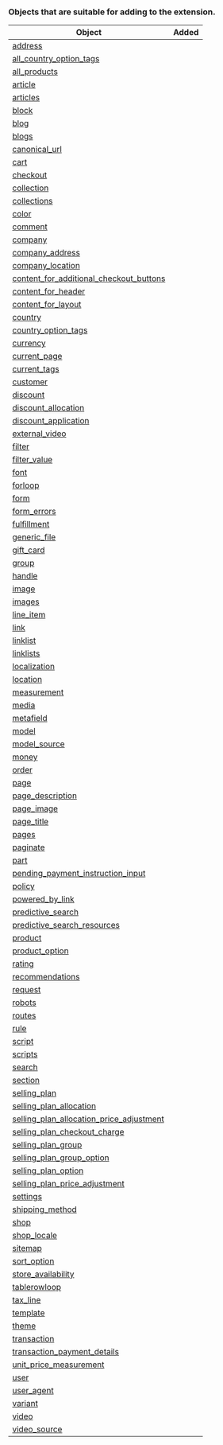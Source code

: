 ### Objects that are suitable for adding to the extension.

| Object                                                                                                                          | Added |
| ------------------------------------------------------------------------------------------------------------------------------- | ----- |
| [address](https://shopify.dev/api/liquid/objects/address)                                                                       |       |
| [all\_country\_option\_tags](https://shopify.dev/api/liquid/objects/all_country_option_tags)                                    |       |
| [all\_products](https://shopify.dev/api/liquid/objects/all_products)                                                            |       |
| [article](https://shopify.dev/api/liquid/objects/article)                                                                       |       |
| [articles](https://shopify.dev/api/liquid/objects/articles)                                                                     |       |
| [block](https://shopify.dev/api/liquid/objects/block)                                                                           |       |
| [blog](https://shopify.dev/api/liquid/objects/blog)                                                                             |       |
| [blogs](https://shopify.dev/api/liquid/objects/blogs)                                                                           |       |
| [canonical\_url](https://shopify.dev/api/liquid/objects/canonical_url)                                                          |       |
| [cart](https://shopify.dev/api/liquid/objects/cart)                                                                             |       |
| [checkout](https://shopify.dev/api/liquid/objects/checkout)                                                                     |       |
| [collection](https://shopify.dev/api/liquid/objects/collection)                                                                 |       |
| [collections](https://shopify.dev/api/liquid/objects/collections)                                                               |       |
| [color](https://shopify.dev/api/liquid/objects/color)                                                                           |       |
| [comment](https://shopify.dev/api/liquid/objects/comment)                                                                       |       |
| [company](https://shopify.dev/api/liquid/objects/company)                                                                       |       |
| [company\_address](https://shopify.dev/api/liquid/objects/company_address)                                                      |       |
| [company\_location](https://shopify.dev/api/liquid/objects/company_location)                                                    |       |
| [content\_for\_additional\_checkout\_buttons](https://shopify.dev/api/liquid/objects/content_for_additional_checkout_buttons)   |       |
| [content\_for\_header](https://shopify.dev/api/liquid/objects/content_for_header)                                               |       |
| [content\_for\_layout](https://shopify.dev/api/liquid/objects/content_for_layout)                                               |       |
| [country](https://shopify.dev/api/liquid/objects/country)                                                                       |       |
| [country\_option\_tags](https://shopify.dev/api/liquid/objects/country_option_tags)                                             |       |
| [currency](https://shopify.dev/api/liquid/objects/currency)                                                                     |       |
| [current\_page](https://shopify.dev/api/liquid/objects/current_page)                                                            |       |
| [current\_tags](https://shopify.dev/api/liquid/objects/current_tags)                                                            |       |
| [customer](https://shopify.dev/api/liquid/objects/customer)                                                                     |       |
| [discount](https://shopify.dev/api/liquid/objects/discount)                                                                     |       |
| [discount\_allocation](https://shopify.dev/api/liquid/objects/discount_allocation)                                              |       |
| [discount\_application](https://shopify.dev/api/liquid/objects/discount_application)                                            |       |
| [external\_video](https://shopify.dev/api/liquid/objects/external_video)                                                        |       |
| [filter](https://shopify.dev/api/liquid/objects/filter)                                                                         |       |
| [filter\_value](https://shopify.dev/api/liquid/objects/filter_value)                                                            |       |
| [font](https://shopify.dev/api/liquid/objects/font)                                                                             |       |
| [forloop](https://shopify.dev/api/liquid/objects/forloop)                                                                       |       |
| [form](https://shopify.dev/api/liquid/objects/form)                                                                             |       |
| [form\_errors](https://shopify.dev/api/liquid/objects/form_errors)                                                              |       |
| [fulfillment](https://shopify.dev/api/liquid/objects/fulfillment)                                                               |       |
| [generic\_file](https://shopify.dev/api/liquid/objects/generic_file)                                                            |       |
| [gift\_card](https://shopify.dev/api/liquid/objects/gift_card)                                                                  |       |
| [group](https://shopify.dev/api/liquid/objects/group)                                                                           |       |
| [handle](https://shopify.dev/api/liquid/objects/handle)                                                                         |       |
| [image](https://shopify.dev/api/liquid/objects/image)                                                                           |       |
| [images](https://shopify.dev/api/liquid/objects/images)                                                                         |       |
| [line\_item](https://shopify.dev/api/liquid/objects/line_item)                                                                  |       |
| [link](https://shopify.dev/api/liquid/objects/link)                                                                             |       |
| [linklist](https://shopify.dev/api/liquid/objects/linklist)                                                                     |       |
| [linklists](https://shopify.dev/api/liquid/objects/linklists)                                                                   |       |
| [localization](https://shopify.dev/api/liquid/objects/localization)                                                             |       |
| [location](https://shopify.dev/api/liquid/objects/location)                                                                     |       |
| [measurement](https://shopify.dev/api/liquid/objects/measurement)                                                               |       |
| [media](https://shopify.dev/api/liquid/objects/media)                                                                           |       |
| [metafield](https://shopify.dev/api/liquid/objects/metafield)                                                                   |       |
| [model](https://shopify.dev/api/liquid/objects/model)                                                                           |       |
| [model\_source](https://shopify.dev/api/liquid/objects/model_source)                                                            |       |
| [money](https://shopify.dev/api/liquid/objects/money)                                                                           |       |
| [order](https://shopify.dev/api/liquid/objects/order)                                                                           |       |
| [page](https://shopify.dev/api/liquid/objects/page)                                                                             |       |
| [page\_description](https://shopify.dev/api/liquid/objects/page_description)                                                    |       |
| [page\_image](https://shopify.dev/api/liquid/objects/page_image)                                                                |       |
| [page\_title](https://shopify.dev/api/liquid/objects/page_title)                                                                |       |
| [pages](https://shopify.dev/api/liquid/objects/pages)                                                                           |       |
| [paginate](https://shopify.dev/api/liquid/objects/paginate)                                                                     |       |
| [part](https://shopify.dev/api/liquid/objects/part)                                                                             |       |
| [pending\_payment\_instruction\_input](https://shopify.dev/api/liquid/objects/pending_payment_instruction_input)                |       |
| [policy](https://shopify.dev/api/liquid/objects/policy)                                                                         |       |
| [powered\_by\_link](https://shopify.dev/api/liquid/objects/powered_by_link)                                                     |       |
| [predictive\_search](https://shopify.dev/api/liquid/objects/predictive_search)                                                  |       |
| [predictive\_search\_resources](https://shopify.dev/api/liquid/objects/predictive_search_resources)                             |       |
| [product](https://shopify.dev/api/liquid/objects/product)                                                                       |       |
| [product\_option](https://shopify.dev/api/liquid/objects/product_option)                                                        |       |
| [rating](https://shopify.dev/api/liquid/objects/rating)                                                                         |       |
| [recommendations](https://shopify.dev/api/liquid/objects/recommendations)                                                       |       |
| [request](https://shopify.dev/api/liquid/objects/request)                                                                       |       |
| [robots](https://shopify.dev/api/liquid/objects/robots)                                                                         |       |
| [routes](https://shopify.dev/api/liquid/objects/routes)                                                                         |       |
| [rule](https://shopify.dev/api/liquid/objects/rule)                                                                             |       |
| [script](https://shopify.dev/api/liquid/objects/script)                                                                         |       |
| [scripts](https://shopify.dev/api/liquid/objects/scripts)                                                                       |       |
| [search](https://shopify.dev/api/liquid/objects/search)                                                                         |       |
| [section](https://shopify.dev/api/liquid/objects/section)                                                                       |       |
| [selling\_plan](https://shopify.dev/api/liquid/objects/selling_plan)                                                            |       |
| [selling\_plan\_allocation](https://shopify.dev/api/liquid/objects/selling_plan_allocation)                                     |       |
| [selling\_plan\_allocation\_price\_adjustment](https://shopify.dev/api/liquid/objects/selling_plan_allocation_price_adjustment) |       |
| [selling\_plan\_checkout\_charge](https://shopify.dev/api/liquid/objects/selling_plan_checkout_charge)                          |       |
| [selling\_plan\_group](https://shopify.dev/api/liquid/objects/selling_plan_group)                                               |       |
| [selling\_plan\_group\_option](https://shopify.dev/api/liquid/objects/selling_plan_group_option)                                |       |
| [selling\_plan\_option](https://shopify.dev/api/liquid/objects/selling_plan_option)                                             |       |
| [selling\_plan\_price\_adjustment](https://shopify.dev/api/liquid/objects/selling_plan_price_adjustment)                        |       |
| [settings](https://shopify.dev/api/liquid/objects/settings)                                                                     |       |
| [shipping\_method](https://shopify.dev/api/liquid/objects/shipping_method)                                                      |       |
| [shop](https://shopify.dev/api/liquid/objects/shop)                                                                             |       |
| [shop\_locale](https://shopify.dev/api/liquid/objects/shop_locale)                                                              |       |
| [sitemap](https://shopify.dev/api/liquid/objects/sitemap)                                                                       |       |
| [sort\_option](https://shopify.dev/api/liquid/objects/sort_option)                                                              |       |
| [store\_availability](https://shopify.dev/api/liquid/objects/store_availability)                                                |       |
| [tablerowloop](https://shopify.dev/api/liquid/objects/tablerowloop)                                                             |       |
| [tax\_line](https://shopify.dev/api/liquid/objects/tax_line)                                                                    |       |
| [template](https://shopify.dev/api/liquid/objects/template)                                                                     |       |
| [theme](https://shopify.dev/api/liquid/objects/theme)                                                                           |       |
| [transaction](https://shopify.dev/api/liquid/objects/transaction)                                                               |       |
| [transaction\_payment\_details](https://shopify.dev/api/liquid/objects/transaction_payment_details)                             |       |
| [unit\_price\_measurement](https://shopify.dev/api/liquid/objects/unit_price_measurement)                                       |       |
| [user](https://shopify.dev/api/liquid/objects/user)                                                                             |       |
| [user\_agent](https://shopify.dev/api/liquid/objects/user_agent)                                                                |       |
| [variant](https://shopify.dev/api/liquid/objects/variant)                                                                       |       |
| [video](https://shopify.dev/api/liquid/objects/video)                                                                           |       |
| [video\_source](https://shopify.dev/api/liquid/objects/video_source)                                                            |       |